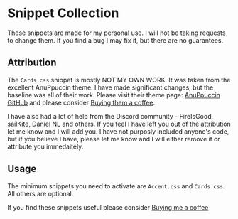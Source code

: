 
# Snippet Collection

These snippets are made for my personal use. I will not be taking requests to change them. If you find a bug I may fix it, but there are no guarantees.

## Attribution

The `Cards.css` snippet is mostly NOT MY OWN WORK. It was taken from the excellent AnuPpuccin theme. I have made significant changes, but the baseline was all of their work. Please visit their theme page: [AnuPpuccin GitHub](https://github.com/AnubisNekhet/AnuPpuccin) and please consider [Buying them a coffee](https://www.buymeacoffee.com/anubisnekhet).

I have also had a lot of help from the Discord community - FireIsGood, sailKite, Daniel NL and others. If you feel I have left you out of the attribution let me know and I will add you. I have not purposly included anyone's code, but if you believe I have, please let me know and I will either remove it or attribute you immedaitely. 

## Usage

The minimum snippets you need to activate are `Accent.css` and `Cards.css`. All others are optional.


If you find these snippets useful please consider [Buying me a coffee](https://www.buymeacoffee.com/mstam30561)